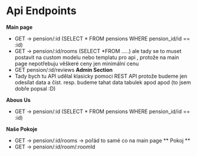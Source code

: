 # Api Endpoints
**Main page** 
- GET -> pension/:id (SELECT * FROM pensions WHERE pension_id/id == :id)
- GET -> pension/:id/rooms (SELECT *FROM .....) ale tady se to muset postavit na custom modelu nebo templatu pro api , protože na main page nepotřebuju věškeré ceny jen minimální cenu
- GET pension/:id/reviews
**Admin Section**
- Tady bych tu API udělal klasicky pomoci REST API protože budeme jen odesílat data a číst. resp. budeme tahat data tabulek apod apod (to jsem dobře popsal :D)

**Abous Us**
- GET -> pension/:id (SELECT * FROM pensions WHERE pension_id/id == :id)

**Naše Pokoje**
- GET -> pension/:id/rooms -> pořád to samé co na main page
** Pokoj **
- GET -> pension/:id/room/:roomId
